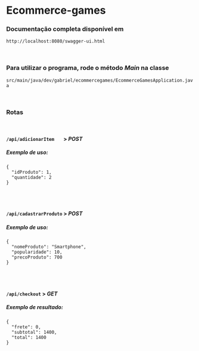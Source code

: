 # Ecommerce-games

### Documentação completa disponível em

``` http://localhost:8080/swagger-ui.html ```


<br/>


### Para utilizar o programa, rode o método *Main* na classe 

``` src/main/java/dev/gabriel/ecommercegames/EcommerceGamesApplication.java ```

<br/>



### Rotas

<br/>


#### ``` /api/adicionarItem    ```  >    __*POST*__

##### Exemplo de uso:

```
{
  "idProduto": 1,
  "quantidade": 2
} 
```

<br/>
<br/>


#### ``` /api/cadastrarProduto ```  >    __*POST*__

##### Exemplo de uso:

```
{
  "nomeProduto": "Smartphone",
  "popularidade": 10,
  "precoProduto": 700
} 
```

<br/>
<br/>


#### ``` /api/checkout ```  >    __*GET*__ 

##### Exemplo de resultado:

```
{
  "frete": 0,
  "subtotal": 1400,
  "total": 1400
}
```
